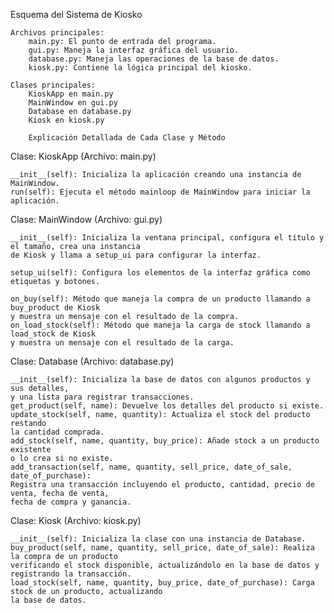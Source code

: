 Esquema del Sistema de Kiosko

    Archivos principales:
        main.py: El punto de entrada del programa.
        gui.py: Maneja la interfaz gráfica del usuario.
        database.py: Maneja las operaciones de la base de datos.
        kiosk.py: Contiene la lógica principal del kiosko.

    Clases principales:
        KioskApp en main.py
        MainWindow en gui.py
        Database en database.py
        Kiosk en kiosk.py

        Explicación Detallada de Cada Clase y Método
Clase: KioskApp (Archivo: main.py)

    __init__(self): Inicializa la aplicación creando una instancia de MainWindow.
    run(self): Ejecuta el método mainloop de MainWindow para iniciar la aplicación.

Clase: MainWindow (Archivo: gui.py)

    __init__(self): Inicializa la ventana principal, configura el título y el tamaño, crea una instancia
    de Kiosk y llama a setup_ui para configurar la interfaz.
    
    setup_ui(self): Configura los elementos de la interfaz gráfica como etiquetas y botones.
    
    on_buy(self): Método que maneja la compra de un producto llamando a buy_product de Kiosk 
    y muestra un mensaje con el resultado de la compra.
    on_load_stock(self): Método que maneja la carga de stock llamando a load_stock de Kiosk 
    y muestra un mensaje con el resultado de la carga.

Clase: Database (Archivo: database.py)

    __init__(self): Inicializa la base de datos con algunos productos y sus detalles,
    y una lista para registrar transacciones.
    get_product(self, name): Devuelve los detalles del producto si existe.
    update_stock(self, name, quantity): Actualiza el stock del producto restando 
    la cantidad comprada.
    add_stock(self, name, quantity, buy_price): Añade stock a un producto existente
    o lo crea si no existe.
    add_transaction(self, name, quantity, sell_price, date_of_sale, date_of_purchase):
    Registra una transacción incluyendo el producto, cantidad, precio de venta, fecha de venta, 
    fecha de compra y ganancia.

Clase: Kiosk (Archivo: kiosk.py)

    __init__(self): Inicializa la clase con una instancia de Database.
    buy_product(self, name, quantity, sell_price, date_of_sale): Realiza la compra de un producto 
    verificando el stock disponible, actualizándolo en la base de datos y registrando la transacción.
    load_stock(self, name, quantity, buy_price, date_of_purchase): Carga stock de un producto, actualizando
    la base de datos.
